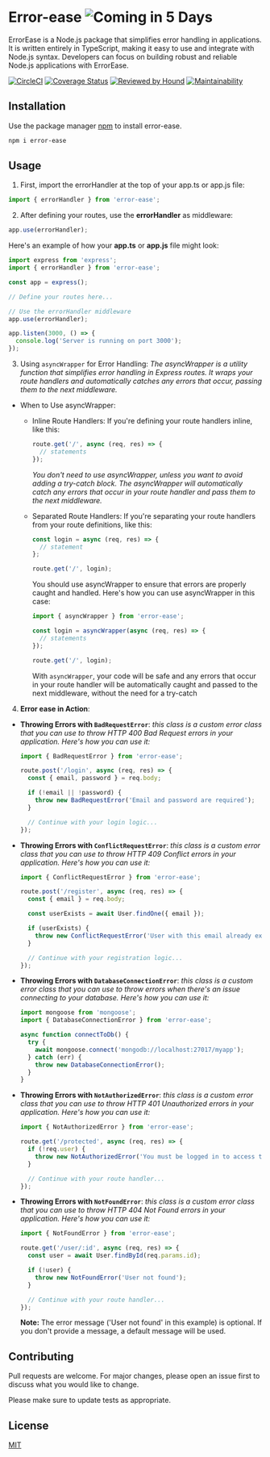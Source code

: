 # Error-ease ![Coming in 5 Days](https://img.shields.io/badge/Coming%20in-5%20Days-brightgreen)

ErrorEase is a Node.js package that simplifies error handling in applications. It is written entirely in TypeScript, making it easy to use and integrate with Node.js syntax. Developers can focus on building robust and reliable Node.js applications with ErrorEase.

[![CircleCI](https://dl.circleci.com/status-badge/img/gh/leandreAlly/error-ease/tree/main.svg?style=svg)](https://dl.circleci.com/status-badge/redirect/gh/leandreAlly/error-ease/tree/main) [![Coverage Status](https://coveralls.io/repos/github/leandreAlly/error-ease/badge.svg?branch=main)](https://coveralls.io/github/leandreAlly/error-ease?branch=main) [![Reviewed by Hound](https://img.shields.io/badge/Reviewed_by-Hound-8E64B0.svg)](https://houndci.com) [![Maintainability](https://api.codeclimate.com/v1/badges/97521bc99b33b8684e9e/maintainability)](https://codeclimate.com/github/leandreAlly/error-ease/maintainability)

## Installation

Use the package manager [npm](https://www.npmjs.com/package/error-ease) to install error-ease.

```bash
npm i error-ease
```

## Usage

1.  First, import the errorHandler at the top of your app.ts or app.js file:

```javascript
import { errorHandler } from 'error-ease';
```

2. After defining your routes, use the **errorHandler** as middleware:

```javascript
app.use(errorHandler);
```

Here's an example of how your **app.ts** or **app.js** file might look:

```javascript
import express from 'express';
import { errorHandler } from 'error-ease';

const app = express();

// Define your routes here...

// Use the errorHandler middleware
app.use(errorHandler);

app.listen(3000, () => {
  console.log('Server is running on port 3000');
});
```

3. Using `asyncWrapper` for Error Handling:
   _The asyncWrapper is a utility function that simplifies error handling in Express routes. It wraps your route handlers and automatically catches any errors that occur, passing them to the next middleware._

- When to Use asyncWrapper:

  - Inline Route Handlers:
    If you're defining your route handlers inline, like this:
    ```javascript
    route.get('/', async (req, res) => {
      // statements
    });
    ```
    _You don't need to use asyncWrapper, unless you want to avoid adding a try-catch block. The asyncWrapper will automatically catch any errors that occur in your route handler and pass them to the next middleware._
  - Separated Route Handlers:
    If you're separating your route handlers from your route definitions, like this:

    ```javascript
    const login = async (req, res) => {
      // statement
    };

    route.get('/', login);
    ```

    You should use asyncWrapper to ensure that errors are properly caught and handled. Here's how you can use asyncWrapper in this case:

    ```javascript
    import { asyncWrapper } from 'error-ease';

    const login = asyncWrapper(async (req, res) => {
      // statements
    });

    route.get('/', login);
    ```

    With `asyncWrapper`, your code will be safe and any errors that occur in your route handler will be automatically caught and passed to the next middleware, without the need for a try-catch

4. **Error ease in Action**:

- **Throwing Errors with `BadRequestError`**: _this class is a custom error class that you can use to throw HTTP 400 Bad Request errors in your application. Here's how you can use it:_

  ```javascript
  import { BadRequestError } from 'error-ease';

  route.post('/login', async (req, res) => {
    const { email, password } = req.body;

    if (!email || !password) {
      throw new BadRequestError('Email and password are required');
    }

    // Continue with your login logic...
  });
  ```

- **Throwing Errors with `ConflictRequestError`**:
  _this class is a custom error class that you can use to throw HTTP 409 Conflict errors in your application. Here's how you can use it:_

  ```javascript
  import { ConflictRequestError } from 'error-ease';

  route.post('/register', async (req, res) => {
    const { email } = req.body;

    const userExists = await User.findOne({ email });

    if (userExists) {
      throw new ConflictRequestError('User with this email already exists');
    }

    // Continue with your registration logic...
  });
  ```

- **Throwing Errors with `DatabaseConnectionError`**:
  _this class is a custom error class that you can use to throw errors when there's an issue connecting to your database. Here's how you can use it:_

  ```javascript
  import mongoose from 'mongoose';
  import { DatabaseConnectionError } from 'error-ease';

  async function connectToDb() {
    try {
      await mongoose.connect('mongodb://localhost:27017/myapp');
    } catch (err) {
      throw new DatabaseConnectionError();
    }
  }
  ```

- **Throwing Errors with `NotAuthorizedError`**:
  _this class is a custom error class that you can use to throw HTTP 401 Unauthorized errors in your application. Here's how you can use it:_

  ```javascript
  import { NotAuthorizedError } from 'error-ease';

  route.get('/protected', async (req, res) => {
    if (!req.user) {
      throw new NotAuthorizedError('You must be logged in to access this route');
    }

    // Continue with your route handler...
  });
  ```

- **Throwing Errors with `NotFoundError`**:
  _this class is a custom error class that you can use to throw HTTP 404 Not Found errors in your application. Here's how you can use it:_

  ```javascript
  import { NotFoundError } from 'error-ease';

  route.get('/user/:id', async (req, res) => {
    const user = await User.findById(req.params.id);

    if (!user) {
      throw new NotFoundError('User not found');
    }

    // Continue with your route handler...
  });
  ```

  **Note:** The error message ('User not found' in this example) is optional. If you don't provide a message, a default message will be used.

## Contributing

Pull requests are welcome. For major changes, please open an issue first
to discuss what you would like to change.

Please make sure to update tests as appropriate.

## License

[MIT](https://choosealicense.com/licenses/mit/)

```

```

